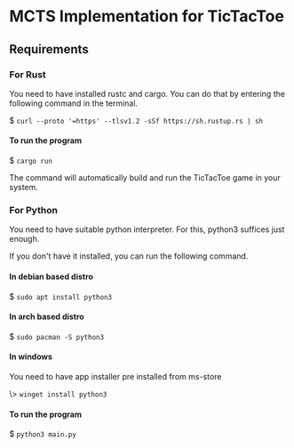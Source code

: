# MCTS Implementation for TicTacToe

## Requirements

### For Rust
You need to have installed rustc and cargo.
You can do that by entering the following command in the terminal.

$ `curl --proto '=https' --tlsv1.2 -sSf https://sh.rustup.rs | sh`

#### To run the program

$ `cargo run`

The command will automatically build and run the TicTacToe game in your system.

### For Python 
You need to have suitable python interpreter.
For this, python3 suffices just enough.

If you don't have it installed, you can run the following command.
#### In debian based distro
$ `sudo apt install python3`

#### In arch based distro
$ `sudo pacman -S python3`

#### In windows 
You need to have app installer pre installed from ms-store

\\> `winget install python3`

#### To run the program
$ `python3 main.py`
